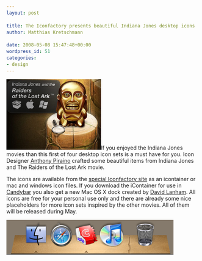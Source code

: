 ```yaml
---
layout: post

title: The Iconfactory presents beautiful Indiana Jones desktop icons
author: Matthias Kretschmann

date: 2008-05-08 15:47:48+00:00
wordpress_id: 51
categories:
- design
---
```


[![Indiana Jones Iconset by Iconfactory](/media/indianajones_first.png)](http://iconfactory.com/indianajones/)If you enjoyed the Indiana Jones movies than this first of four desktop icon sets is a must have for you. Icon Designer [Anthony Piraino](http://onebuttonmouse.com/) crafted some beautiful items from Indiana Jones and The Raiders of the Lost Ark movie.

The icons are available from the [special Iconfactory site](http://iconfactory.com/indianajones/) as an icontainer or mac and windows icon files. If you download the iContainer for use in [Candybar](http://www.panic.com/candybar/) you also get a new Mac OS X dock created by [David Lanham](http://dlanham.com/). All icons are free for your personal use only and there are already some nice placeholders for more icon sets inspired by the other movies. All of them will be released during May.

[![Indiana Jones Dock by David Lanham](/media/indianajones_dock.png)](/media/indianajones_dock.png)
